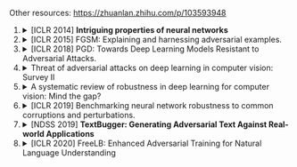 Other resources: https://zhuanlan.zhihu.com/p/103593948


1. <details>
    <summary>[ICLR 2014] <b>Intriguing properties of neural networks</b></summary>
    <ul>
        <li>Adding slight perturbations to samples can cause neural network models to misclassify these samples.</li>
        <li>These samples are referred to as <b>adversarial examples</b>.</li>
        <li>This paper is generally considered the seminal work on adversarial examples.</li>
    </ul>
   </details>

2. <details>
          <summary>[ICLR 2015] FGSM: Explaining and harnessing adversarial examples.</summary>
     <ul>
        <li>Neural networks are vulnerable to adversarial examples due to their <b>inherent linearity</b> in high-dimensional spaces.</li>
        <li>Introduces the Fast Gradient Sign Method (FGSM), a technique to efficiently generate adversarial examples.</li>
    </ul>
   </details>

3. <details>
          <summary>[ICLR 2018] PGD: Towards Deep Learning Models Resistant to Adversarial Attacks.</summary>
   </details>

4. <details>
          <summary>Threat of adversarial attacks on deep learning in computer vision: Survey II</summary>
   </details>

5. <details>
          <summary>A systematic review of robustness in deep learning for computer vision: Mind the gap?</summary>
   </details>

6. <details>
          <summary>[ICLR 2019] Benchmarking neural network robustness to common corruptions and perturbations.</summary>
   </details>

7. <details>
          <summary>[NDSS 2019] <b>TextBugger: Generating Adversarial Text Against Real-world Applications</b></summary>
   </details>

8. <details>
          <summary>[ICLR 2020] FreeLB: Enhanced Adversarial Training for Natural Language Understanding</summary>
   </details>

